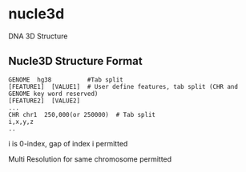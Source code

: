 # nucle3d
DNA 3D Structure

## Nucle3D Structure Format
```
GENOME  hg38          #Tab split
[FEATURE1]  [VALUE1]  # User define features, tab split (CHR and GENOME key word reserved)
[FEATURE2]  [VALUE2]
...
CHR chr1  250,000(or 250000)  # Tab split
i,x,y,z
..
```
i is 0-index, gap of index i permitted

Multi Resolution for same chromosome permitted
